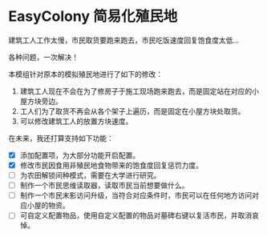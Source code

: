 # EasyColony 简易化殖民地

建筑工人工作太慢，市民取货要跑来跑去，市民吃饭速度回复饱食度太低...

各种问题，一次解决！

本模组针对原本的模拟殖民地进行了如下的修改：

1. 建筑工人现在不会在为了修房子于施工现场跑来跑去，而是固定站在对应的小屋方块旁边。
2. 工人们为了取货不再会从各个架子上遍历，而是固定在小屋方块处取货。
3. 可以修改建筑工人的放置方块速度。

在未来，我还打算支持如下功能：

- [x] 添加配置项，为大部分功能开启配置。
- [x] 修改市民因食用非殖民地食物带来的饱食度回复惩罚力度。
- [ ] 为农田解锁间种模式，需要在大学进行研究。
- [ ] 制作一个市民思维读取器，读取市民当前想要做什么。
- [ ] 制作一个市民末影访问升级，当符合对应条件时，市民可以在任何地方访问对应小屋的物资。
- [ ] 可自定义配置物品，使用自定义配置的物品对墓碑右键以复活市民，并取消哀悼。